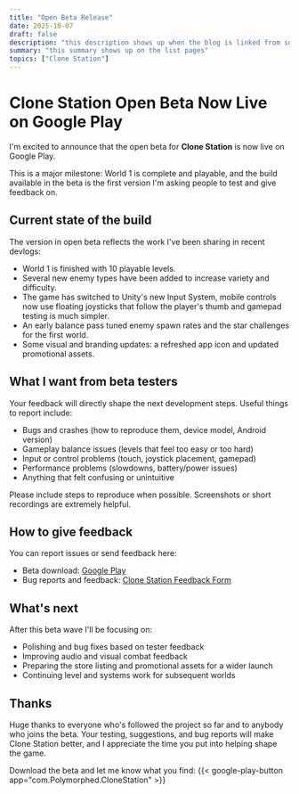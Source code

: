 ```yaml
---
title: "Open Beta Release"
date: 2025-10-07
draft: false
description: "this description shows up when the blog is linked from social media"
summary: "this summary shows up on the list pages"
topics: ["Clone Station"]
---
```

# Clone Station Open Beta Now Live on Google Play

I'm excited to announce that the open beta for **Clone Station** is now live on Google Play.

This is a major milestone: World 1 is complete and playable, and the build available in the beta is the first version I'm asking people to test and give feedback on.

## Current state of the build
The version in open beta reflects the work I've been sharing in recent devlogs:
- World 1 is finished with 10 playable levels.
- Several new enemy types have been added to increase variety and difficulty.
- The game has switched to Unity's new Input System, mobile controls now use floating joysticks that follow the player's thumb and gamepad testing is much simpler.
- An early balance pass tuned enemy spawn rates and the star challenges for the first world.
- Some visual and branding updates: a refreshed app icon and updated promotional assets.

## What I want from beta testers
Your feedback will directly shape the next development steps. Useful things to report include:
- Bugs and crashes (how to reproduce them, device model, Android version)
- Gameplay balance issues (levels that feel too easy or too hard)
- Input or control problems (touch, joystick placement, gamepad)
- Performance problems (slowdowns, battery/power issues)
- Anything that felt confusing or unintuitive

Please include steps to reproduce when possible. Screenshots or short recordings are extremely helpful.

## How to give feedback
You can report issues or send feedback here:
- Beta download: [Google Play](https://play.google.com/store/apps/details?id=com.Polymorphed.CloneStation)
- Bug reports and feedback: [Clone Station Feedback Form](https://forms.gle/P12tiZ3S1D9aoRfV7)  


## What's next
After this beta wave I'll be focusing on:
- Polishing and bug fixes based on tester feedback
- Improving audio and visual combat feedback
- Preparing the store listing and promotional assets for a wider launch
- Continuing level and systems work for subsequent worlds

## Thanks
Huge thanks to everyone who's followed the project so far and to anybody who joins the beta. Your testing, suggestions, and bug reports will make Clone Station better, and I appreciate the time you put into helping shape the game.

Download the beta and let me know what you find:
{{< google-play-button app="com.Polymorphed.CloneStation" >}}
